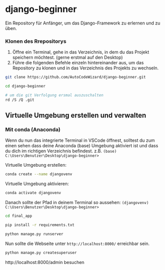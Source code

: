 # django-beginner
Ein Repository für Anfänger, um das Django-Framework zu erlernen und zu üben.


### Klonen des Rrepositorys
1. Öffne ein Terminal, gehe in das Verzeichnis, in dem du das Projekt speichern möchtest. (gerne erstmal auf den Desktop)
2. Führe die folgenden Befehle einzeln hintereinander aus, um das Repository zu klonen und in das Verzeichnis des Projekts zu wechseln.
```bash
git clone https://github.com/AutoCodeWizard/django-beginner.git
```
```bash
cd django-beginner
```
```bash
# um die git Verfolgung ersmal auszuschalten
rd /S /Q .git
```

## Virtuelle Umgebung erstellen und verwalten

### Mit conda (Anaconda)
Wenn du nun das integrierte Terminal in VSCode öffnest, solltest du zum einen sehen dass deine Anaconda (base) Umgebung aktiviert ist und dass du dich im richtigen Verzeichnis befindest. z.B. `(base) C:\Users\Benutzer\Desktop\django-beginner>`

Virtuelle Umgebung erstellen:
```bash
conda create --name djangovenv
```
Virtuelle Umgebung aktivieren:
```bash
conda activate djangovenv
```
Danach sollte der Pfad in deinem Terminal so aussehen: `(djangovenv) C:\Users\Benutzer\Desktop\django-beginner>`

```bash
cd final_app
```
```bash
pip install -r requirements.txt
```
```bash
python manage.py runserver
```
Nun sollte die Webseite unter `http://localhost:8000/` erreichbar sein.




```bash
python manage.py createsuperuser
```

http://localhost:8000/admin besuchen

